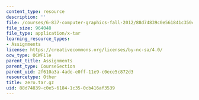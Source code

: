 ```yaml
---
content_type: resource
description: ''
file: /courses/6-837-computer-graphics-fall-2012/88d74839c0e561841c350cb416af3539_zero.tar.gz
file_size: 964048
file_type: application/x-tar
learning_resource_types:
- Assignments
license: https://creativecommons.org/licenses/by-nc-sa/4.0/
ocw_type: OCWFile
parent_title: Assignments
parent_type: CourseSection
parent_uid: 2f610a3a-4ade-e0ff-11e9-c0ece5c872d3
resourcetype: Other
title: zero.tar.gz
uid: 88d74839-c0e5-6184-1c35-0cb416af3539
---
```

